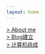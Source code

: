 ```yaml
---
layout: home
---
```


[> About me](./docs/About_me.html)  
[> Blog建立](./docs/Build_The_Blog.html)  
[> 计算机组成](./docs/computer_composition.html)